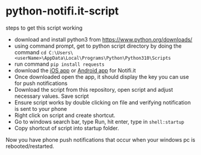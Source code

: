 # python-notifi.it-script
 
steps to get this script working
- download and install python3 from https://www.python.org/downloads/
- using command prompt, get to python script directory by doing the command 
 `cd C:\Users\<userName>\AppData\Local\Programs\Python\Python310\Scripts`
- run command `pip install requests`
- download the [iOS app](https://developer.apple.com/app-store/marketing/guidelines/images/badge-example-preferred_2x.png) or [Android app](https://play.google.com/store/apps/details?id=it.notifi.notifi) for Notifi.it
- Once downloaded open the app, it should display the key you can use for push notifications
- Download the script from this repository, open script and adjust necessary values. Save script
- Ensure script works by double clicking on file and verifying notification is sent to your phone
- Right click on script and create shortcut.
- Go to windows search bar, type Run, hit enter, type in `shell:startup`
- Copy shortcut of script into startup folder.

Now you have phone push notifications that occur when your windows pc is rebooted/restarted.
